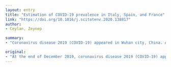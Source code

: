```yaml
---
layout: entry
title: "Estimation of COVID-19 prevalence in Italy, Spain, and France"
link: "https://doi.org/10.1016/j.scitotenv.2020.138817"
author:
- Ceylan, Zeynep

summary:
- "Coronavirus disease 2019 (COVID-19) appeared in Wuhan city, China. As of April 15, 2020, >1.9 million COVID19 cases were confirmed worldwide. There is an urgent need to monitor and predict prevalence to control this spread more effectively. Auto-Regressive Integrated Moving Average (ARIMA) models were developed to predict the epidemiological trend. ARIMA models were selected as the best models for Italy, Spain, and France, the most affected countries of Europe."

original:
- "At the end of December 2019, coronavirus disease 2019 (COVID-19) appeared in Wuhan city, China. As of April 15, 2020, >1.9 million COVID-19 cases were confirmed worldwide, including >120,000 deaths. There is an urgent need to monitor and predict COVID-19 prevalence to control this spread more effectively. Time series models are significant in predicting the impact of the COVID-19 outbreak and taking the necessary measures to respond to this crisis. In this study, Auto-Regressive Integrated Moving Average (ARIMA) models were developed to predict the epidemiological trend of COVID-19 prevalence of Italy, Spain, and France, the most affected countries of Europe. The prevalence data of COVID-19 from 21 February 2020 to 15 April 2020 were collected from the World Health Organization website. Several ARIMA models were formulated with different ARIMA parameters. ARIMA (0,2,1), ARIMA (1,2,0), and ARIMA (0,2,1) models with the lowest MAPE values (4.7520, 5.8486, and 5.6335) were selected as the best models for Italy, Spain, and France, respectively. This study shows that ARIMA models are suitable for predicting the prevalence of COVID-19 in the future. The results of the analysis can shed light on understanding the trends of the outbreak and give an idea of the epidemiological stage of these regions. Besides, the prediction of COVID-19 prevalence trends of Italy, Spain, and France can help take precautions and policy formulation for this epidemic in other countries."
---
```


